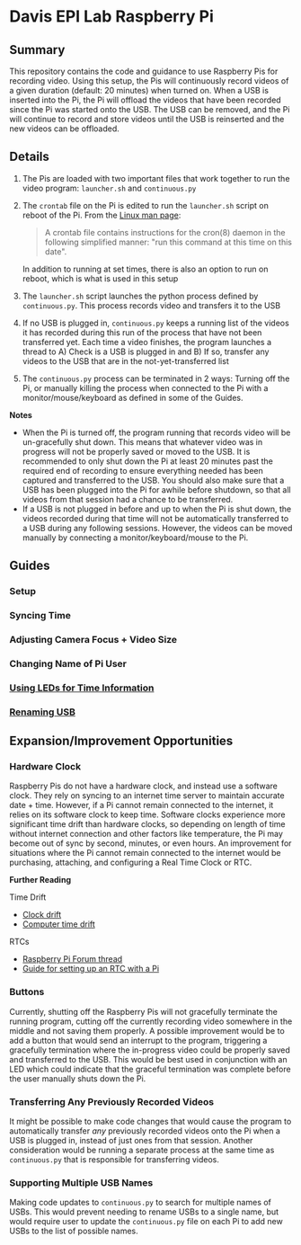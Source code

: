 # Davis EPI Lab Raspberry Pi 
## Summary 
This repository contains the code and guidance to use Raspberry Pis for recording video. Using this setup, the Pis will continuously record videos of a given duration (default: 20 minutes) when turned on. When a USB is inserted into the Pi, the Pi will offload the videos that have been recorded since the Pi was started onto the USB. The USB can be removed, and the Pi will continue to record and store videos until the USB is reinserted and the new videos can be offloaded. 

## Details
1. The Pis are loaded with two important files that work together to run the video program: `launcher.sh` and `continuous.py`
2. The `crontab` file on the Pi is edited to run the `launcher.sh` script on reboot of the Pi. From the [Linux man page](https://man7.org/linux/man-pages/man5/crontab.5.html):
   > A crontab file contains instructions for the cron(8) daemon in the following simplified manner: "run this command at this time on this date".
   
   In addition to running at set times, there is also an option to run on reboot, which is what is used in this setup
   
4. The `launcher.sh` script launches the python process defined by `continuous.py`. This process records video and transfers it to the USB
5. If no USB is plugged in, `continuous.py` keeps a running list of the videos it has recorded during this run of the process that have not been transferred yet. Each time a video finishes, the program launches a thread to A) Check is a USB is plugged in and B) If so, transfer any videos to the USB that are in the not-yet-transferred list
6. The `continuous.py` process can be terminated in 2 ways: Turning off the Pi, or manually killing the process when connected to the Pi with a monitor/mouse/keyboard as defined in some of the Guides.

**Notes**
- When the Pi is turned off, the program running that records video will be un-gracefully shut down. This means that whatever video was in progress will not be properly saved or moved to the USB. It is recommended to only shut down the Pi at least 20 minutes past the required end of recording to ensure everything needed has been captured and transferred to the USB. You should also make sure that a USB has been plugged into the Pi for awhile before shutdown, so that all videos from that session had a chance to be transferred.
- If a USB is not plugged in before and up to when the Pi is shut down, the videos recorded during that time will not be automatically transferred to a USB during any following sessions. However, the videos can be moved manually by connecting a monitor/keyboard/mouse to the Pi.

## Guides
### Setup
### Syncing Time
### Adjusting Camera Focus + Video Size
### Changing Name of Pi User
### [Using LEDs for Time Information](https://github.com/alannatodd/davis_epi_raspi/blob/main/guides/setup_led.md)
### [Renaming USB](https://github.com/alannatodd/davis_epi_raspi/blob/main/guides/rename_usb.md)

## Expansion/Improvement Opportunities
### Hardware Clock 
Raspberry Pis do not have a hardware clock, and instead use a software clock. They rely on syncing to an internet time server to maintain accurate date + time. However, if a Pi cannot remain connected to the internet, it relies on its software clock to keep time. Software clocks experience more significant time drift than hardware clocks, so depending on length of time without internet connection and other factors like temperature, the Pi may become out of sync by second, minutes, or even hours. An improvement for situations where the Pi cannot remain connected to the internet would be purchasing, attaching, and configuring a Real Time Clock or RTC. 

**Further Reading**

Time Drift
- [Clock drift](https://en.wikipedia.org/wiki/Clock_drift)
- [Computer time drift](https://www.twingate.com/blog/glossary/ntp%20drift)

RTCs
- [Raspberry Pi Forum thread](https://forums.raspberrypi.com/viewtopic.php?t=255108)
- [Guide for setting up an RTC with a Pi](https://pimylifeup.com/raspberry-pi-rtc/)

### Buttons
Currently, shutting off the Raspberry Pis will not gracefully terminate the running program, cutting off the currently recording video somewhere in the middle and not saving them properly. A possible improvement would be to add a button that would send an interrupt to the program, triggering a gracefully termination where the in-progress video could be properly saved and transferred to the USB. This would be best used in conjunction with an LED which could indicate that the graceful termination was complete before the user manually shuts down the Pi. 

### Transferring Any Previously Recorded Videos 
It might be possible to make code changes that would cause the program to automatically transfer _any_ previously recorded videos onto the Pi when a USB is plugged in, instead of just ones from that session. Another consideration would be running a separate process at the same time as `continuous.py` that is responsible for transferring videos.

### Supporting Multiple USB Names 
Making code updates to `continuous.py` to search for multiple names of USBs. This would prevent needing to rename USBs to a single name, but would require user to update the `continuous.py` file on each Pi to add new USBs to the list of possible names. 
